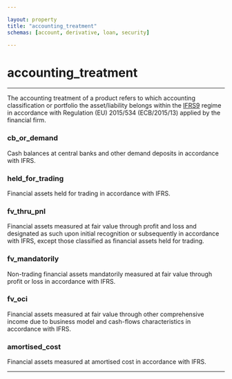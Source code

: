 ```yaml
---

layout: property
title: "accounting_treatment"
schemas: [account, derivative, loan, security]

---
```


# accounting_treatment

---

The accounting treatment of a product refers to which accounting classification or portfolio the asset/liability belongs within the [IFRS9][ifrs9] regime in accordance with Regulation (EU) 2015/534 (ECB/2015/13) applied by the financial firm.

### cb_or_demand
Cash balances at central banks and other demand deposits in accordance with IFRS.

### held_for_trading
Financial assets held for trading in accordance with IFRS.

### fv_thru_pnl
Financial assets measured at fair value through profit and loss and designated as such upon initial recognition or subsequently in accordance with IFRS, except those classified as financial assets held for trading.

### fv_mandatorily
Non-trading financial assets mandatorily measured at fair value through profit or loss in accordance with IFRS.

### fv_oci
Financial assets measured at fair value through other comprehensive income due to business model and cash-flows characteristics in accordance with IFRS.

### amortised_cost
Financial assets measured at amortised cost in accordance with IFRS.


---

[ifrs9]: https://www.iasplus.com/en-gb/standards/ifrs-en-gb/ifrs9
